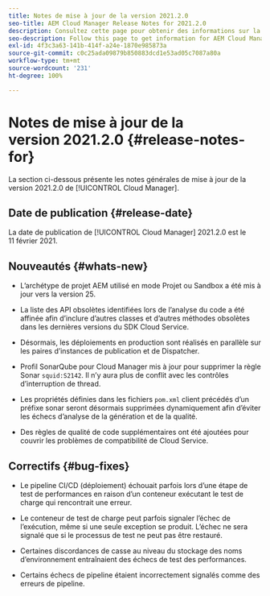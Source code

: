 ```yaml
---
title: Notes de mise à jour de la version 2021.2.0
seo-title: AEM Cloud Manager Release Notes for 2021.2.0
description: Consultez cette page pour obtenir des informations sur la version 2021.2.0 de Cloud Manager
seo-description: Follow this page to get information for AEM Cloud Manager Release 2021.2.0
exl-id: 4f3c3a63-141b-414f-a24e-1870e985873a
source-git-commit: c0c25ada09879b850883dcd1e53ad05c7087a80a
workflow-type: tm+mt
source-wordcount: '231'
ht-degree: 100%

---
```


# Notes de mise à jour de la version 2021.2.0 {#release-notes-for}

La section ci-dessous présente les notes générales de mise à jour de la version 2021.2.0 de [!UICONTROL Cloud Manager].

## Date de publication {#release-date}

La date de publication de [!UICONTROL Cloud Manager] 2021.2.0 est le 11 février 2021.

## Nouveautés {#whats-new}

* L’archétype de projet AEM utilisé en mode Projet ou Sandbox a été mis à jour vers la version 25.

* La liste des API obsolètes identifiées lors de l’analyse du code a été affinée afin d’inclure d’autres classes et d’autres méthodes obsolètes dans les dernières versions du SDK Cloud Service.

* Désormais, les déploiements en production sont réalisés en parallèle sur les paires d’instances de publication et de Dispatcher.

* Profil SonarQube pour Cloud Manager mis à jour pour supprimer la règle Sonar `squid:S2142`. Il n’y aura plus de conflit avec les contrôles d’interruption de thread.

* Les propriétés définies dans les fichiers `pom.xml` client précédés d’un préfixe sonar seront désormais supprimées dynamiquement afin d’éviter les échecs d’analyse de la génération et de la qualité.

* Des règles de qualité de code supplémentaires ont été ajoutées pour couvrir les problèmes de compatibilité de Cloud Service.

## Correctifs {#bug-fixes}

* Le pipeline CI/CD (déploiement) échouait parfois lors d’une étape de test de performances en raison d’un conteneur exécutant le test de charge qui rencontrait une erreur.

* Le conteneur de test de charge peut parfois signaler l’échec de l’exécution, même si une seule exception se produit. L’échec ne sera signalé que si le processus de test ne peut pas être restauré.

* Certaines discordances de casse au niveau du stockage des noms d’environnement entraînaient des échecs de test des performances.

* Certains échecs de pipeline étaient incorrectement signalés comme des erreurs de pipeline.
